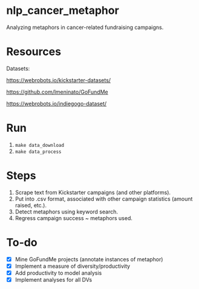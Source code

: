 # nlp_cancer_metaphor
Analyzing metaphors in cancer-related fundraising campaigns.

# Resources

Datasets:

https://webrobots.io/kickstarter-datasets/

https://github.com/lmeninato/GoFundMe

https://webrobots.io/indiegogo-dataset/

# Run

1. `make data_download`
2. `make data_process`

# Steps

1. Scrape text from Kickstarter campaigns (and other platforms).  
2. Put into .csv format, associated with other campaign statistics (amount raised, etc.).
3. Detect metaphors using keyword search.
4. Regress campaign success ~ metaphors used.

# To-do

 - [x] Mine GoFundMe projects (annotate instances of metaphor)
 - [x] Implement a measure of diversity/productivity
 - [x] Add productivity to model analysis
 - [x] Implement analyses for all DVs
